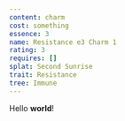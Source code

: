 ```yaml
---
content: charm
cost: something
essence: 3
name: Resistance e3 Charm 1
rating: 3
requires: []
splat: Second Sunrise
trait: Resistance
tree: Immune
---
```


Hello **world**!
